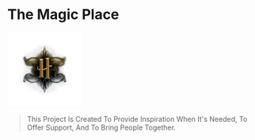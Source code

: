 # The Magic Place

<img src="client/src/assets/icons/png/logo-icon.png" alt='Project Logo' height='150'>

> This Project Is Created To Provide Inspiration When It's Needed, To Offer Support, And To Bring People Together.
